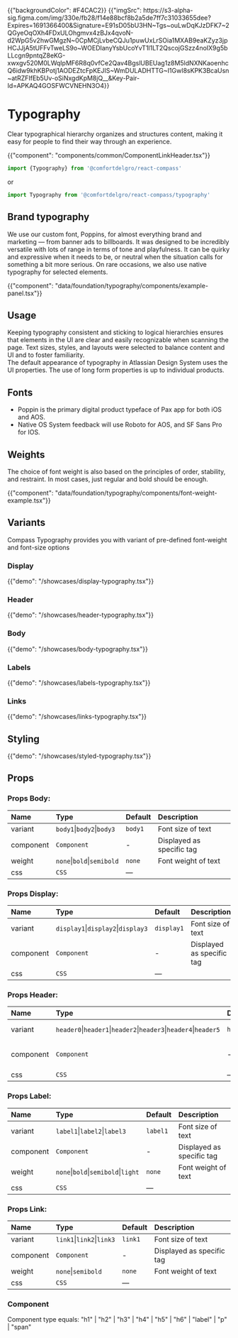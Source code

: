 {{"backgroundColor": #F4CAC2}}
{{"imgSrc": https:\/\/s3-alpha-sig.figma.com/img/330e/fb28/f14e88bcf8b2a5de7ff7c31033655dee?Expires=1691366400&Signature=E91sD05bU3HN~Tgs~ouLwDqKJzDFK7~2QGyeOqOXh4FDxULOhgmvx4zBJx4qvoN-d2WpG5v2hwGMgzN~0CpMCjLvbeCQJu1puwUxLrSOia1MXAB9eaKZyz3jpHCJJjA5tUFFvTweLS9o~WOEDIanyYsbUcoYvT1l1LT2QscojGSzz4noIX9g5bLLcgn9pntqZ8eKG-xwxgv520M0LWqIpMF6R8q0vfCe2Qav4BgslUBEUag1z8M5ldNXNKaoenhcQ6idw9khKBPotj1AODEZtcFpKEJIS~WmDULADHTTG~I1GwI8sKPK3BcaUsn~atRZFIfEb5Uv-oSiNxgdKpM8jQ__&Key-Pair-Id=APKAQ4GOSFWCVNEHN3O4}}

# Typography

<p class="description hidden">Clear typographical hierarchy organizes and structures content, making it easy for people to find their way through an experience.</p>

{{"component": "components/common/ComponentLinkHeader.tsx"}}

```jsx
import {Typography} from '@comfortdelgro/react-compass'
```

or

```jsx
import Typography from '@comfortdelgro/react-compass/typography'
```

## Brand typography

<p>
  We use our custom font, Poppins, for almost everything brand and marketing — from banner ads to billboards. It was designed to be incredibly versatile with lots of range in terms of tone and playfulness. It can be quirky and expressive when it needs to be, or neutral when the situation calls for something a bit more serious. On rare occasions, we also use native typography for selected elements.
</p>

{{"component": "data/foundation/typography/components/example-panel.tsx"}}

## Usage

<p>
  Keeping typography consistent and sticking to logical hierarchies ensures that elements in the UI are clear and easily recognizable when scanning the page. Text sizes, styles, and layouts were selected to balance content and UI and to foster familiarity.
  <br/>
  The default appearance of typography in Atlassian Design System uses the UI properties. The use of long form properties is up to individual products.
</p>

## Fonts

- Poppin is the primary digital product typeface of Pax app for both iOS and AOS.
- Native OS System feedback will use Roboto for AOS, and SF Sans Pro for IOS.

## Weights

<p>
  The choice of font weight is also based on the principles of order, stability, and restraint. In most cases, just regular and bold should be enough.
</P>

{{"component": "data/foundation/typography/components/font-weight-example.tsx"}}

## Variants

Compass Typography provides you with variant of pre-defined font-weight and font-size options

### Display

{{"demo": "/showcases/display-typography.tsx"}}

### Header

{{"demo": "/showcases/header-typography.tsx"}}

### Body

{{"demo": "/showcases/body-typography.tsx"}}

### Labels

{{"demo": "/showcases/labels-typography.tsx"}}

### Links

{{"demo": "/showcases/links-typography.tsx"}}

## Styling

{{"demo": "/showcases/styled-typography.tsx"}}

## Props

### Props Body:

| Name      | Type                       | Default | Description               |
| :-------- | :------------------------- | :------ | :------------------------ |
| variant   | `body1`\|`body2`\|`body3`  | `body1` | Font size of text         |
| component | `Component`                | -       | Displayed as specific tag |
| weight    | `none`\|`bold`\|`semibold` | `none`  | Font weight of text       |
| css       | `CSS`                      | —       |                           |

### Props Display:

| Name      | Type                               | Default    | Description               |
| :-------- | :--------------------------------- | :--------- | :------------------------ |
| variant   | `display1`\|`display2`\|`display3` | `display1` | Font size of text         |
| component | `Component`                        | -          | Displayed as specific tag |
| css       | `CSS`                              | —          |                           |

### Props Header:

| Name      | Type                                                             | Default   | Description               |
| :-------- | :--------------------------------------------------------------- | :-------- | :------------------------ |
| variant   | `header0`\|`header1`\|`header2`\|`header3`\|`header4`\|`header5` | `header1` | Font size of text         |
| component | `Component`                                                      | -         | Displayed as specific tag |
| css       | `CSS`                                                            | —         |                           |

### Props Label:

| Name      | Type                                | Default  | Description               |
| :-------- | :---------------------------------- | :------- | :------------------------ |
| variant   | `label1`\|`label2`\|`label3`        | `label1` | Font size of text         |
| component | `Component`                         | -        | Displayed as specific tag |
| weight    | `none`\|`bold`\|`semibold`\|`light` | `none`   | Font weight of text       |
| css       | `CSS`                               | —        |                           |

### Props Link:

| Name      | Type                      | Default | Description               |
| :-------- | :------------------------ | :------ | :------------------------ |
| variant   | `link1`\|`link2`\|`link3` | `link1` | Font size of text         |
| component | `Component`               | -       | Displayed as specific tag |
| weight    | `none`\|`semibold`        | `none`  | Font weight of text       |
| css       | `CSS`                     | —       |                           |

### Component

Component type equals: "h1" | "h2" | "h3" | "h4" | "h5" | "h6" | "label" | "p" | "span"
